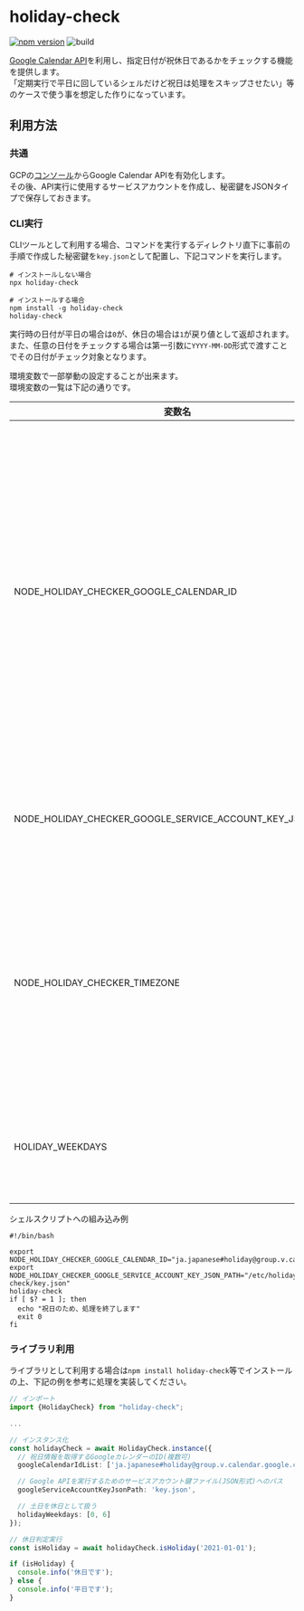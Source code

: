 # holiday-check

[![npm version](https://badge.fury.io/js/holiday-check.svg)](https://badge.fury.io/js/holiday-check)
![build](https://github.com/anbhrm/holiday-check/workflows/build/badge.svg)

[Google Calendar API](https://developers.google.com/calendar)を利用し、指定日付が祝休日であるかをチェックする機能を提供します。  
「定期実行で平日に回しているシェルだけど祝日は処理をスキップさせたい」等のケースで使う事を想定した作りになっています。

## 利用方法

### 共通

GCPの[コンソール](https://console.cloud.google.com/)からGoogle Calendar APIを有効化します。  
その後、API実行に使用するサービスアカウントを作成し、秘密鍵をJSONタイプで保存しておきます。

### CLI実行

CLIツールとして利用する場合、コマンドを実行するディレクトリ直下に事前の手順で作成した秘密鍵を`key.json`として配置し、下記コマンドを実行します。

```shell script
# インストールしない場合
npx holiday-check

# インストールする場合
npm install -g holiday-check
holiday-check
```

実行時の日付が平日の場合は`0`が、休日の場合は`1`が戻り値として返却されます。  
また、任意の日付をチェックする場合は第一引数に`YYYY-MM-DD`形式で渡すことでその日付がチェック対象となります。


環境変数で一部挙動の設定することが出来ます。  
環境変数の一覧は下記の通りです。

| 変数名                                                    | デフォルト値                                      | 説明                                                         |
| --------------------------------------------------------- | ------------------------------------------------- | ------------------------------------------------------------ |
| NODE_HOLIDAY_CHECKER_GOOGLE_CALENDAR_ID                   | `ja.japanese#holiday@group.v.calendar.google.com` | 祝日として判定するGoogleカレンダーのIDを指定します。デフォルトは日本の祝日カレンダーが設定されています。複数設定する場合は`;`区切りとします。個人のカレンダーも利用可能です。(サービスアカウントに対象カレンダーの参照権限が付与されている前提) |
| NODE_HOLIDAY_CHECKER_GOOGLE_SERVICE_ACCOUNT_KEY_JSON_PATH | `key.json`                                        | サービスアカウントの鍵ファイルのパスを設定します。フルパスも指定可能です。 |
| NODE_HOLIDAY_CHECKER_TIMEZONE                             | なし                                              | 実行日付を取得する際にタイムゾーンを固定したい場合に`Asia/Tokyo`の様にタイムゾーンを設定します。指定をしない場合は実行環境のタイムゾーンに依存します。 |
| HOLIDAY_WEEKDAYS                                          | `0;6`                                             | 休日として扱う曜日を設定します。デフォルトは土日が休日に設定されています。 |

シェルスクリプトへの組み込み例
```shell script
#!/bin/bash

export NODE_HOLIDAY_CHECKER_GOOGLE_CALENDAR_ID="ja.japanese#holiday@group.v.calendar.google.com;xxxxxxxxxx@group.calendar.google.com"
export NODE_HOLIDAY_CHECKER_GOOGLE_SERVICE_ACCOUNT_KEY_JSON_PATH="/etc/holiday-check/key.json"
holiday-check
if [ $? = 1 ]; then
  echo "祝日のため、処理を終了します"
  exit 0
fi
```

### ライブラリ利用

ライブラリとして利用する場合は`npm install holiday-check`等でインストールの上、下記の例を参考に処理を実装してください。

```typescript
// インポート
import {HolidayCheck} from "holiday-check";

...

// インスタンス化
const holidayCheck = await HolidayCheck.instance({
  // 祝日情報を取得するGoogleカレンダーのID(複数可)
  googleCalendarIdList: ['ja.japanese#holiday@group.v.calendar.google.com'],

  // Google APIを実行するためのサービスアカウント鍵ファイル(JSON形式)へのパス
  googleServiceAccountKeyJsonPath: 'key.json',

  // 土日を休日として扱う
  holidayWeekdays: [0, 6]
});

// 休日判定実行
const isHoliday = await holidayCheck.isHoliday('2021-01-01');

if (isHoliday) {
  console.info('休日です');
} else {
  console.info('平日です');
}
```
